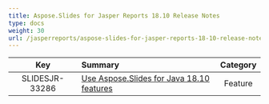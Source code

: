 ```yaml
---
title: Aspose.Slides for Jasper Reports 18.10 Release Notes
type: docs
weight: 30
url: /jasperreports/aspose-slides-for-jasper-reports-18-10-release-notes/
---
```


|**Key** |**Summary** |**Category** |
| :-: | :- | :-: |
|SLIDESJR-33286|[Use Aspose.Slides for Java 18.10 features](https://docs.aspose.com/display/slidesjava/Aspose.Slides+for+Java+18.10+Release+Notes)|Feature|

